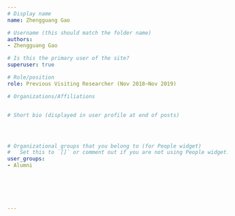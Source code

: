 ```yaml
---
# Display name
name: Zhengguang Gao

# Username (this should match the folder name)
authors: 
- Zhengguang Gao

# Is this the primary user of the site?
superuser: true

# Role/position
role: Previous Visiting Researcher (Nov 2018~Nov 2019)

# Organizations/Affiliations


# Short bio (displayed in user profile at end of posts)




# Organizational groups that you belong to (for People widget)
#   Set this to `[]` or comment out if you are not using People widget.  
user_groups:
- Alumni






---
```


